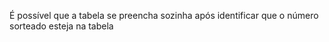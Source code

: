 É possível que a tabela se preencha sozinha após identificar que o número sorteado esteja na tabela
